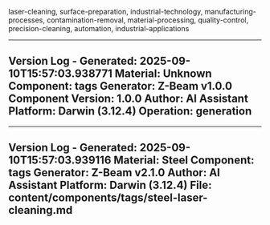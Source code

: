 laser-cleaning, surface-preparation, industrial-technology, manufacturing-processes, contamination-removal, material-processing, quality-control, precision-cleaning, automation, industrial-applications

---
Version Log - Generated: 2025-09-10T15:57:03.938771
Material: Unknown
Component: tags
Generator: Z-Beam v1.0.0
Component Version: 1.0.0
Author: AI Assistant
Platform: Darwin (3.12.4)
Operation: generation
---

---
Version Log - Generated: 2025-09-10T15:57:03.939116
Material: Steel
Component: tags
Generator: Z-Beam v2.1.0
Author: AI Assistant
Platform: Darwin (3.12.4)
File: content/components/tags/steel-laser-cleaning.md
---